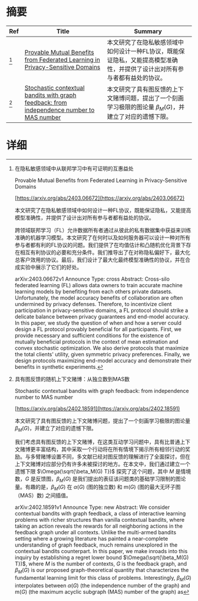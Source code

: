 # 摘要

| Ref | Title | Summary |
| --- | --- | --- |
| [^1] | [Provable Mutual Benefits from Federated Learning in Privacy-Sensitive Domains](https://arxiv.org/abs/2403.06672) | 本文研究了在隐私敏感领域中如何设计一种FL协议，既能保证隐私，又能提高模型准确性，并提供了设计出对所有参与者都有益处的协议。 |
| [^2] | [Stochastic contextual bandits with graph feedback: from independence number to MAS number](https://arxiv.org/abs/2402.18591) | 本文研究了具有图反馈的上下文赌博问题，提出了一个刻画学习极限的图论量 $\beta_M(G)$，并建立了对应的遗憾下限。 |

# 详细

[^1]: 在隐私敏感领域中从联邦学习中有可证明的互惠益处

    Provable Mutual Benefits from Federated Learning in Privacy-Sensitive Domains

    [https://arxiv.org/abs/2403.06672](https://arxiv.org/abs/2403.06672)

    本文研究了在隐私敏感领域中如何设计一种FL协议，既能保证隐私，又能提高模型准确性，并提供了设计出对所有参与者都有益处的协议。

    

    跨领域联邦学习（FL）允许数据所有者通过从彼此的私有数据集中获益来训练准确的机器学习模型。本文研究了在何时以及如何服务器可以设计一种对所有参与者都有利的FL协议的问题。我们提供了在均值估计和凸随机优化背景下存在相互有利协议的必要和充分条件。我们推导出了在对称隐私偏好下，最大化总客户效用的协议。最后，我们设计了最大化最终模型准确性的协议，并在合成实验中展示了它们的好处。

    arXiv:2403.06672v1 Announce Type: cross  Abstract: Cross-silo federated learning (FL) allows data owners to train accurate machine learning models by benefiting from each others private datasets. Unfortunately, the model accuracy benefits of collaboration are often undermined by privacy defenses. Therefore, to incentivize client participation in privacy-sensitive domains, a FL protocol should strike a delicate balance between privacy guarantees and end-model accuracy. In this paper, we study the question of when and how a server could design a FL protocol provably beneficial for all participants. First, we provide necessary and sufficient conditions for the existence of mutually beneficial protocols in the context of mean estimation and convex stochastic optimization. We also derive protocols that maximize the total clients' utility, given symmetric privacy preferences. Finally, we design protocols maximizing end-model accuracy and demonstrate their benefits in synthetic experiments.
    
[^2]: 具有图反馈的随机上下文赌博：从独立数到MAS数

    Stochastic contextual bandits with graph feedback: from independence number to MAS number

    [https://arxiv.org/abs/2402.18591](https://arxiv.org/abs/2402.18591)

    本文研究了具有图反馈的上下文赌博问题，提出了一个刻画学习极限的图论量 $\beta_M(G)$，并建立了对应的遗憾下限。

    

    我们考虑具有图反馈的上下文赌博，在这类互动学习问题中，具有比普通上下文赌博更丰富结构，其中采取一个行动将在所有情境下揭示所有相邻行动的奖励。与多臂赌博设置不同，多文献已经对图反馈的理解进行了全面探讨，但在上下文赌博对应部分仍有许多未被探讨的地方。在本文中，我们通过建立一个遗憾下限 $\Omega(\sqrt{\beta_M(G) T})$ 探究了这个问题，其中 $M$ 是情境数，$G$ 是反馈图，$\beta_M(G)$ 是我们提出的表征该问题类的基础学习限制的图论量。有趣的是，$\beta_M(G)$ 在 $\alpha(G)$ (图的独立数) 和 $\mathsf{m}(G)$ (图的最大无环子图（MAS）数) 之间插值。

    arXiv:2402.18591v1 Announce Type: new  Abstract: We consider contextual bandits with graph feedback, a class of interactive learning problems with richer structures than vanilla contextual bandits, where taking an action reveals the rewards for all neighboring actions in the feedback graph under all contexts. Unlike the multi-armed bandits setting where a growing literature has painted a near-complete understanding of graph feedback, much remains unexplored in the contextual bandits counterpart. In this paper, we make inroads into this inquiry by establishing a regret lower bound $\Omega(\sqrt{\beta_M(G) T})$, where $M$ is the number of contexts, $G$ is the feedback graph, and $\beta_M(G)$ is our proposed graph-theoretical quantity that characterizes the fundamental learning limit for this class of problems. Interestingly, $\beta_M(G)$ interpolates between $\alpha(G)$ (the independence number of the graph) and $\mathsf{m}(G)$ (the maximum acyclic subgraph (MAS) number of the graph) as 
    

